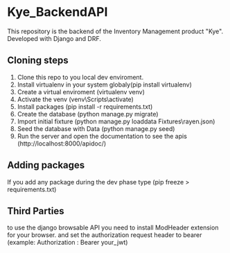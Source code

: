 # Kye_BackendAPI
This repository is the backend of the Inventory Management product "Kye". Developed with Django and DRF. 

## Cloning steps
1. Clone this repo to you local dev enviroment.
2. Install virtualenv in your system globaly(pip install virtualenv)
3. Create a virtual enviroment (virtualenv venv)
4. Activate the venv (venv\Scripts\activate)
5. Install packages (pip install -r requirements.txt)
6. Create the database (python manage.py migrate)
7. Import initial fixture (python manage.py loaddata Fixtures\rayen.json)
8. Seed the database with Data (python manage.py seed)
9. Run the server and open the documentation to see the apis (http://localhost:8000/apidoc/)

## Adding packages
If you add any package during the dev phase
type (pip freeze > requirements.txt)

## Third Parties
to use the django browsable API you need to install ModHeader extension for your browser. and set the authorization request header to bearer (example: Authorization : Bearer your_jwt)
